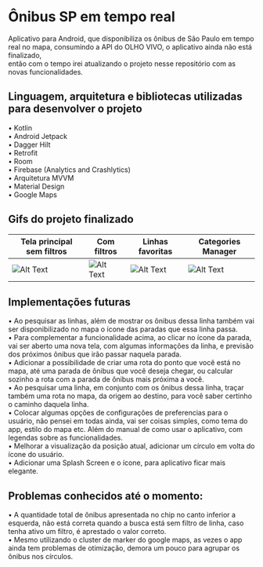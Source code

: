 # Ônibus SP em tempo real   

  Aplicativo para Android, que disponibiliza os ônibus de São Paulo em tempo real no mapa, consumindo a API do OLHO VIVO, o aplicativo ainda não está finalizado,       
então com o tempo irei atualizando o projeto nesse repositório com as novas funcionalidades.   

## Linguagem, arquitetura e bibliotecas utilizadas para desenvolver o projeto    
• Kotlin    
• Android Jetpack     
• Dagger Hilt    
• Retrofit     
• Room     
• Firebase (Analytics and Crashlytics)    
• Arquitetura MVVM    
• Material Design  
• Google Maps    
  
  
## Gifs do projeto finalizado

Tela principal sem filtros | Com filtros | Linhas favoritas | Categories Manager
--- | --- | --- | ---
![Alt Text]()| ![Alt Text]() | ![Alt Text]() | ![Alt Text]()


## Implementações futuras   
• Ao pesquisar as linhas, além de mostrar os ônibus dessa linha também vai ser disponibilizado no mapa o ícone das paradas que essa linha passa.     
• Para complementar a funcionalidade acima, ao clicar no ícone da parada, vai ser aberto uma nova tela, com algumas informações da linha, e previsão dos próximos ônibus que irão passar naquela parada.      
• Adicionar a possibilidade de criar uma rota do ponto que você está no mapa, até uma parada de ônibus que você deseja chegar, ou calcular sozinho a rota com a parada de ônibus mais próxima a você.     
• Ao pesquisar uma linha, em conjunto com os ônibus dessa linha, traçar também uma rota no mapa, da origem ao destino, para você saber certinho o caminho daquela linha.     
• Colocar algumas opções de configurações de preferencias para o usuário, não pensei em todas ainda, vai ser coisas simples, como tema do app, estilo do mapa etc.  Além do manual de como usar o aplicativo, com legendas sobre as funcionalidades.    
• Melhorar a visualização da posição atual, adicionar um círculo em volta do ícone do usuário.    
• Adicionar uma Splash Screen e o ícone, para aplicativo ficar mais elegante.     

## Problemas conhecidos até o momento:      
• A quantidade total de ônibus apresentada no chip no canto inferior a esquerda, não está correta quando a busca está sem filtro de linha, caso tenha ativo um filtro, é aprestado o valor correto.       
• Mesmo utilizando o cluster de marker do google maps, as vezes o app ainda tem problemas de otimização, demora um pouco para agrupar os ônibus nos círculos.  



